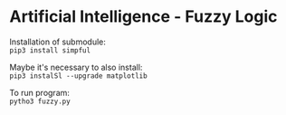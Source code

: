 # Artificial Intelligence - Fuzzy Logic

Installation of submodule: <br>
```pip3 install simpful```

Maybe it's necessary to also install: <br>
```pip3 instalSl --upgrade matplotlib```

To run program: <br>
```pytho3 fuzzy.py```